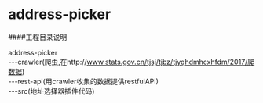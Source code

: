 # address-picker

####工程目录说明

address-picker  
\---crawler(爬虫,在http://www.stats.gov.cn/tjsj/tjbz/tjyqhdmhcxhfdm/2017/爬数据)  
\---rest-api(用crawler收集的数据提供restfulAPI)  
\---src(地址选择器插件代码)



